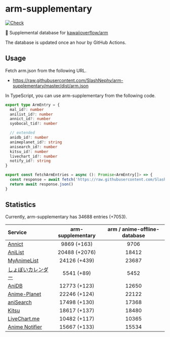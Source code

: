 # arm-supplementary

[![Check](https://github.com/SlashNephy/arm-supplementary/actions/workflows/check-node.yml/badge.svg)](https://github.com/SlashNephy/arm-supplementary/actions/workflows/check-node.yml)

💊 Supplemental database for [kawaiioverflow/arm](https://github.com/kawaiioverflow/arm)

The database is updated once an hour by GitHub Actions.

## Usage

Fetch arm.json from the following URL.

- https://raw.githubusercontent.com/SlashNephy/arm-supplementary/master/dist/arm.json

In TypeScript, you can use arm-supplementary from the following code.

```TypeScript
export type ArmEntry = {
  mal_id?: number
  anilist_id?: number
  annict_id?: number
  syobocal_tid?: number

  // extended
  anidb_id?: number
  animeplanet_id?: string
  anisearch_id?: number
  kitsu_id?: number
  livechart_id?: number
  notify_id?: string
}

export const fetchArmEntries = async (): Promise<ArmEntry[]> => {
  const response = await fetch('https://raw.githubusercontent.com/SlashNephy/arm-supplementary/master/dist/arm.json')
  return await response.json()
}
```

## Statistics

Currently, arm-supplementary has 34688 entries (+7053).

| Service                                     | arm-supplementary | arm / anime-offline-database |
| :------------------------------------------ | :---------------: | :--------------------------: |
| [Annict](https://annict.com)                |    9869 (+163)    |             9706             |
| [AniList](https://anilist.co)               |   20488 (+2076)   |            18412             |
| [MyAnimeList](https://myanimelist.net)      |   24126 (+439)    |            23687             |
| [しょぼいカレンダー](https://cal.syoboi.jp) |    5541 (+89)     |             5452             |
| [AniDB](https://anidb.net)                  |   12773 (+123)    |            12650             |
| [Anime-Planet](https://anime-planet.com)    |   22246 (+124)    |            22122             |
| [aniSearch](https://anisearch.com)          |   17498 (+130)    |            17368             |
| [Kitsu](https://kitsu.io)                   |   18617 (+137)    |            18480             |
| [LiveChart.me](https://livechart.me)        |   10482 (+117)    |            10365             |
| [Anime Notifier](https://notify.moe)        |   15667 (+133)    |            15534             |
